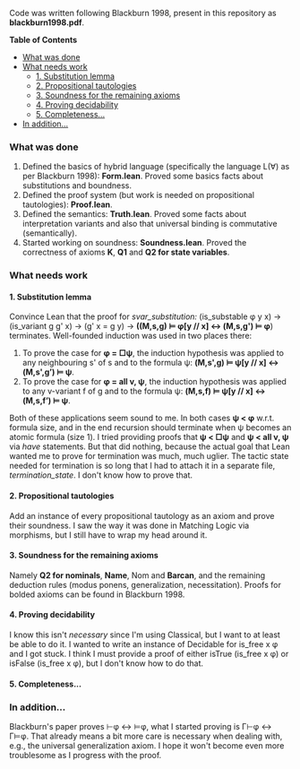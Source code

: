 Code was written following Blackburn 1998, present in this repository as **blackburn1998.pdf**.

**Table of Contents**

- [What was done](#what-was-done)
- [What needs work](#what-needs-work)
  * [1. Substitution lemma](#1-substitution-lemma)
  * [2. Propositional tautologies](#2-propositional-tautologies)
  * [3. Soundness for the remaining axioms](#3-soundness-for-the-remaining-axioms)
  * [4. Proving decidability](#4-proving-decidability)
  * [5. Completeness...](#5-completeness)
- [In addition...](#in-addition)

### What was done
1. Defined the basics of hybrid language (specifically the language L(∀) as per Blackburn 1998): **Form.lean**. Proved some basics facts about substitutions and boundness.
2. Defined the proof system (but work is needed on propositional tautologies): **Proof.lean**.
3. Defined the semantics: **Truth.lean**. Proved some facts about interpretation variants and also that universal binding is commutative (semantically).
4. Started working on soundness: **Soundness.lean**. Proved the correctness of axioms **K**, **Q1** and **Q2 for state variables**.

### What needs work
#### 1. Substitution lemma
Convince Lean that the proof for *svar_substitution:* (is_substable φ y x) → (is_variant g g' x) → (g' x = g y) → **((M,s,g) ⊨ φ[y // x] ↔ (M,s,g') ⊨ φ**) terminates. Well-founded induction was used in two places there:
1. To prove the case for **φ = □ψ**, the induction hypothesis was applied to any neighbouring s' of s and to the formula ψ: **(M,s',g) ⊨ ψ[y // x] ↔ (M,s',g’) ⊨ ψ**.
2. To prove the case for **φ = all v, ψ**, the induction hypothesis was applied to any v-variant f of g and to the formula ψ: **(M,s,f) ⊨ ψ[y // x] ↔ (M,s,f’) ⊨ ψ**.

Both of these applications seem sound to me. In both cases **ψ < φ** w.r.t. formula size, and in the end recursion should terminate when ψ becomes an atomic formula (size 1). I tried providing proofs that **ψ < □ψ** and **ψ < all v, ψ** via *have* statements. But that did nothing, because the actual goal that Lean wanted me to prove for termination was much, much uglier. The tactic state needed for termination is so long that I had to attach it in a separate file, *termination_state*. I don't know how to prove that.
#### 2. Propositional tautologies
Add an instance of every propositional tautology as an axiom and prove their soundness. I saw the way it was done in Matching Logic via morphisms, but I still have to wrap my head around it.
#### 3. Soundness for the remaining axioms
Namely **Q2 for nominals**, **Name**, Nom and **Barcan**, and the remaining deduction rules (modus ponens, generalization, necessitation). Proofs for bolded axioms can be found in Blackburn 1998.
#### 4. Proving decidability
I know this isn't *necessary* since I'm using Classical, but I want to at least be able to do it. I wanted to write an instance of Decidable for is_free x φ and I got stuck. I think I must provide a proof of either isTrue (is_free x φ) or isFalse (is_free x φ), but I don't know how to do that.
#### 5. Completeness...

### In addition...
Blackburn's paper proves ⊢φ ↔ ⊨φ, what I started proving is Γ⊢φ ↔ Γ⊨φ. That already means a bit more care is necessary when dealing with, e.g., the universal generalization axiom. I hope it won't become even more troublesome as I progress with the proof.